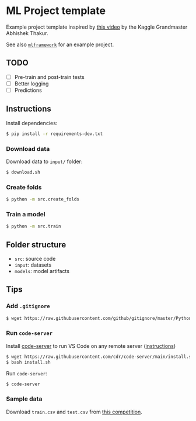 # ML Project template

Example project template inspired by [this video](https://www.youtube.com/watch?v=ArygUBY0QXw) by the Kaggle Grandmaster Abhishek Thakur.

See also [`mlframework`](https://github.com/abhi1thakur/mlframework) for an example project.

## TODO

- [ ]  Pre-train and post-train tests
- [ ]  Better logging
- [ ]  Predictions

## Instructions

Install dependencies:

```bash
$ pip install -r requirements-dev.txt
```

### Download data

Download data to `input/` folder:

```bash
$ download.sh
```

### Create folds

```bash
$ python -m src.create_folds
```

### Train a model

```bash
$ python -m src.train
```

## Folder structure

- `src`: source code
- `input`: datasets
- `models`: model artifacts

## Tips

### Add `.gitignore`

```bash
$ wget https://raw.githubusercontent.com/github/gitignore/master/Python.gitignore -O .gitignore
```

### Run `code-server`

Install [code-server](https://github.com/cdr/code-server) to run VS Code on any remote server ([instructions](https://github.com/cdr/code-server/blob/main/docs/install.md#macos))

```bash
$ wget https://raw.githubusercontent.com/cdr/code-server/main/install.sh
$ bash install.sh
```

Run `code-server`:

```bash
$ code-server
```

### Sample data

Download `train.csv` and `test.csv` from [this competition](https://www.kaggle.com/c/cat-in-the-dat/overview).
